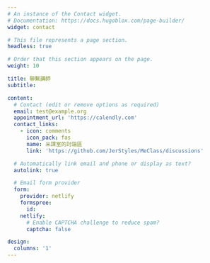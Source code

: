 ```yaml
---
# An instance of the Contact widget.
# Documentation: https://docs.hugoblox.com/page-builder/
widget: contact

# This file represents a page section.
headless: true

# Order that this section appears on the page.
weight: 10

title: 聯繫講師
subtitle:

content:
  # Contact (edit or remove options as required)
  email: test@example.org
  appointment_url: 'https://calendly.com'
  contact_links:
    - icon: comments
      icon_pack: fas
      name: 米課室的討論區
      link: 'https://github.com/JerStyles/MeClass/discussions'

  # Automatically link email and phone or display as text?
  autolink: true

  # Email form provider
  form:
    provider: netlify
    formspree:
      id:
    netlify:
      # Enable CAPTCHA challenge to reduce spam?
      captcha: false

design:
  columns: '1'
---
```


